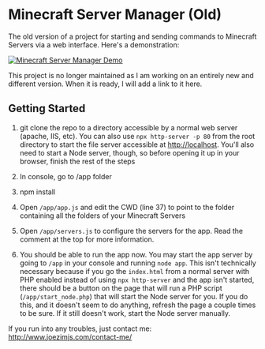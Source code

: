 Minecraft Server Manager (Old)
============================

The old version of a project for starting and sending commands to Minecraft Servers via a web interface. Here's a demonstration:

[![Minecraft Server Manager Demo](http://img.youtube.com/vi/dTIv_f-Ll2g/0.jpg)](http://www.youtube.com/watch?v=dTIv_f-Ll2g)

This project is no longer maintained as I am working on an entirely new and different version. When it is ready, I will add a link to it here.

## Getting Started
1) git clone the repo to a directory accessible by a normal web server (apache, IIS, etc). You can also use `npx http-server -p 80` from the root directory to start the file server accessible at [http://localhost](http://localhost). You'll also need to start a Node server, though, so before opening it up in your browser, finish the rest of the steps

2) In console, go to /app folder

3) npm install

4) Open `/app/app.js` and edit the CWD (line 37) to point to the folder containing all the folders of your Minecraft Servers

5) Open `/app/servers.js` to configure the servers for the app. Read the comment at the top for more information.

6) You should be able to run the app now. You may start the app server by going to `/app` in your console and running 
`node app`. This isn't technically necessary because if you go the `index.html` from a normal server with PHP enabled 
instead of using `npx http-server` and the app isn't started, there should be a button on the page that will run a PHP
script (`/app/start_node.php`) that will start the Node server for you. If you do this, and it doesn't seem to do anything,
refresh the page a couple times to be sure. If it still doesn't work, start the Node server manually.

If you run into any troubles, just contact me: http://www.joezimjs.com/contact-me/
